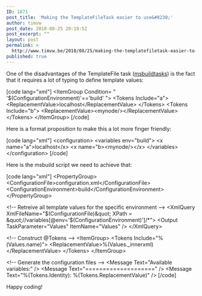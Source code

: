 ```yaml
---
ID: 1871
post_title: 'Making the TemplateFileTask easier to use&#8230;'
author: timvw
post_date: 2010-08-25 20:19:52
post_excerpt: ""
layout: post
permalink: >
  http://www.timvw.be/2010/08/25/making-the-templatefiletask-easier-to-use/
published: true
---
```

<p>One of the disadvantages of the TemplateFile task (<a href="http://msbuildtasks.tigris.org/">msbuildtasks</a>) is the fact that it requires a lot of typing to define template values:</p>

[code lang="xml"]
&lt;ItemGroup Condition= &quot; '$(ConfigurationEnvironment)'=='build' &quot;&gt;
 &lt;Tokens Include=&quot;a&quot;&gt;
  &lt;ReplacementValue&gt;localhost&lt;/ReplacementValue&gt;
 &lt;/Tokens&gt;
 &lt;Tokens Include=&quot;b&quot;&gt;
  &lt;ReplacementValue&gt;&lt;mynode/&gt;&lt;/ReplacementValue&gt;
 &lt;/Tokens&gt;
&lt;/ItemGroup&gt;
[/code]

<p>Here is a format proposition to make this a lot more finger friendly:</p>

[code lang="xml"]
&lt;configuration&gt;
 &lt;variables env=&quot;build&quot;&gt;
  &lt;x name=&quot;a&quot;&gt;localhost&lt;/x&gt;
  &lt;x name=&quot;b&gt;&lt;mynode/&gt;&lt;/x&gt;
 &lt;/variables&gt;
&lt;/configuration&gt;
[/code]

<p>Here is the msbuild script we need to achieve that:</p>

[code lang="xml"]
&lt;PropertyGroup&gt;
 &lt;ConfigurationFile&gt;configuration.xml&lt;/ConfigurationFile&gt;
 &lt;ConfigurationEnvironment&gt;build&lt;/ConfigurationEnvironment&gt;
&lt;/PropertyGroup&gt;

&lt;!-- Retreive all template values for the specific environment --&gt;
&lt;XmlQuery XmlFileName=&quot;$(ConfigurationFile)&quot; XPath = &quot;//variables[@env='$(ConfigurationEnvironment)']/*&quot;&gt;
 &lt;Output TaskParameter=&quot;Values&quot; ItemName=&quot;Values&quot; /&gt;
&lt;/XmlQuery&gt;

&lt;!-- Construct @Tokens --&gt;
&lt;ItemGroup&gt;
 &lt;Tokens Include=&quot;%(Values.name)&quot;&gt;
  &lt;ReplacementValue&gt;%(Values._innerxml)&lt;/ReplacementValue&gt;
 &lt;/Tokens&gt;
&lt;/ItemGroup&gt;

&lt;!-- Generate the configuration files --&gt;
&lt;Message Text=&quot;Available variables:&quot; /&gt;
&lt;Message Text=&quot;====================&quot; /&gt;
&lt;Message Text=&quot;%(Tokens.Identity): %(Tokens.ReplacementValue)&quot; /&gt;
[/code]

<p>Happy coding!</p>